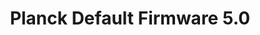 ---
title: Planck Default Firmware 5.0
redirect_to:
  - https://github.com/qmk/qmk_firmware/releases/tag/planck-5.0
---